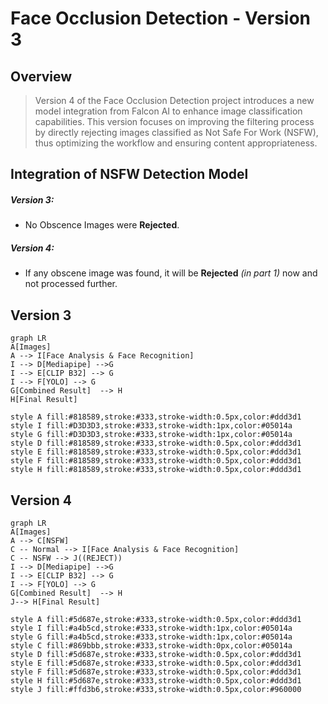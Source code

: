 # Face Occlusion Detection - Version 3

## Overview
> Version 4 of the Face Occlusion Detection project introduces a new model integration from Falcon AI to enhance image classification capabilities. This version focuses on improving the filtering process by directly rejecting images classified as Not Safe For Work (NSFW), thus optimizing the workflow and ensuring content appropriateness.

## Integration of NSFW Detection Model

##### Version 3:
- No Obscence Images were **Rejected**.

##### Version 4:
- If any obscene image was found, it will be **Rejected** _(in part 1)_ now and not processed further.


## Version 3

```mermaid
graph LR 
A[Images]
A --> I[Face Analysis & Face Recognition] 
I --> D[Mediapipe] -->G
I --> E[CLIP B32] --> G
I --> F[YOLO] --> G
G[Combined Result]  --> H
H[Final Result]

style A fill:#818589,stroke:#333,stroke-width:0.5px,color:#ddd3d1
style I fill:#D3D3D3,stroke:#333,stroke-width:1px,color:#05014a
style G fill:#D3D3D3,stroke:#333,stroke-width:1px,color:#05014a
style D fill:#818589,stroke:#333,stroke-width:0.5px,color:#ddd3d1
style E fill:#818589,stroke:#333,stroke-width:0.5px,color:#ddd3d1
style F fill:#818589,stroke:#333,stroke-width:0.5px,color:#ddd3d1
style H fill:#818589,stroke:#333,stroke-width:0.5px,color:#ddd3d1
```

## Version 4

```mermaid
graph LR 
A[Images]
A --> C[NSFW]
C -- Normal --> I[Face Analysis & Face Recognition] 
C -- NSFW --> J((REJECT))
I --> D[Mediapipe] -->G
I --> E[CLIP B32] --> G
I --> F[YOLO] --> G
G[Combined Result]  --> H
J--> H[Final Result]

style A fill:#5d687e,stroke:#333,stroke-width:0.5px,color:#ddd3d1
style I fill:#a4b5cd,stroke:#333,stroke-width:1px,color:#05014a
style G fill:#a4b5cd,stroke:#333,stroke-width:1px,color:#05014a
style C fill:#869bbb,stroke:#333,stroke-width:0px,color:#05014a
style D fill:#5d687e,stroke:#333,stroke-width:0.5px,color:#ddd3d1
style E fill:#5d687e,stroke:#333,stroke-width:0.5px,color:#ddd3d1
style F fill:#5d687e,stroke:#333,stroke-width:0.5px,color:#ddd3d1
style H fill:#5d687e,stroke:#333,stroke-width:0.5px,color:#ddd3d1
style J fill:#ffd3b6,stroke:#333,stroke-width:0.5px,color:#960000
```